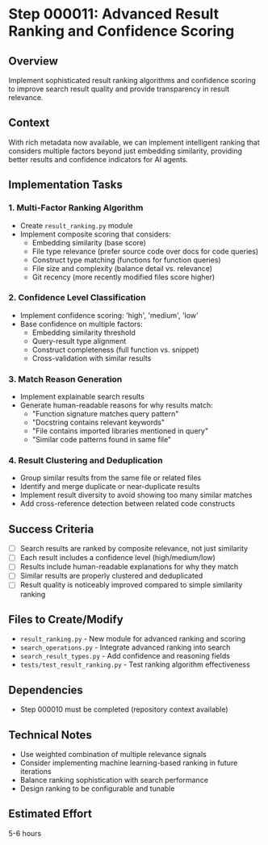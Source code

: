 # Step 000011: Advanced Result Ranking and Confidence Scoring

## Overview
Implement sophisticated result ranking algorithms and confidence scoring to improve search result quality and provide transparency in result relevance.

## Context
With rich metadata now available, we can implement intelligent ranking that considers multiple factors beyond just embedding similarity, providing better results and confidence indicators for AI agents.

## Implementation Tasks

### 1. Multi-Factor Ranking Algorithm
- Create `result_ranking.py` module
- Implement composite scoring that considers:
  - Embedding similarity (base score)
  - File type relevance (prefer source code over docs for code queries)
  - Construct type matching (functions for function queries)
  - File size and complexity (balance detail vs. relevance)
  - Git recency (more recently modified files score higher)

### 2. Confidence Level Classification
- Implement confidence scoring: 'high', 'medium', 'low'
- Base confidence on multiple factors:
  - Embedding similarity threshold
  - Query-result type alignment
  - Construct completeness (full function vs. snippet)
  - Cross-validation with similar results

### 3. Match Reason Generation
- Implement explainable search results
- Generate human-readable reasons for why results match:
  - "Function signature matches query pattern"
  - "Docstring contains relevant keywords"
  - "File contains imported libraries mentioned in query"
  - "Similar code patterns found in same file"

### 4. Result Clustering and Deduplication
- Group similar results from the same file or related files
- Identify and merge duplicate or near-duplicate results
- Implement result diversity to avoid showing too many similar matches
- Add cross-reference detection between related code constructs

## Success Criteria
- [ ] Search results are ranked by composite relevance, not just similarity
- [ ] Each result includes a confidence level (high/medium/low)
- [ ] Results include human-readable explanations for why they match
- [ ] Similar results are properly clustered and deduplicated
- [ ] Result quality is noticeably improved compared to simple similarity ranking

## Files to Create/Modify
- `result_ranking.py` - New module for advanced ranking and scoring
- `search_operations.py` - Integrate advanced ranking into search
- `search_result_types.py` - Add confidence and reasoning fields
- `tests/test_result_ranking.py` - Test ranking algorithm effectiveness

## Dependencies
- Step 000010 must be completed (repository context available)

## Technical Notes
- Use weighted combination of multiple relevance signals
- Consider implementing machine learning-based ranking in future iterations
- Balance ranking sophistication with search performance
- Design ranking to be configurable and tunable

## Estimated Effort
5-6 hours